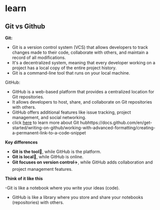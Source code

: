 # learn

## Git vs Github



   **Git:**

- Git is a version control system (VCS) that allows developers to track changes made to their code, collaborate with others, and maintain a record of all modifications.
- It's a decentralized system, meaning that every developer working on a project has a local copy of the entire project history.
- Git is a command-line tool that runs on your local machine.

GitHub:

- GitHub is a web-based platform that provides a centralized location for Git repositories.
- It allows developers to host, share, and collaborate on Git repositories with others.
- GitHub offers additional features like issue tracking, project management, and social networking.
- click [here]() to learn more about Git hubhttps://docs.github.com/en/get-started/writing-on-github/working-with-advanced-formatting/creating-a-permanent-link-to-a-code-snippet
  

**Key differences**

- **Git is the tool**🧰, while GitHub is the platform.
- **Git is local**🫵, while GitHub is online.
- **Git focuses on version control**✈️, while GitHub adds collaboration and project management features.

**Think of it like this**

-Git is like a notebook where you write your ideas (code).
- GitHub is like a library where you store and share your notebooks (repositories) with others.



